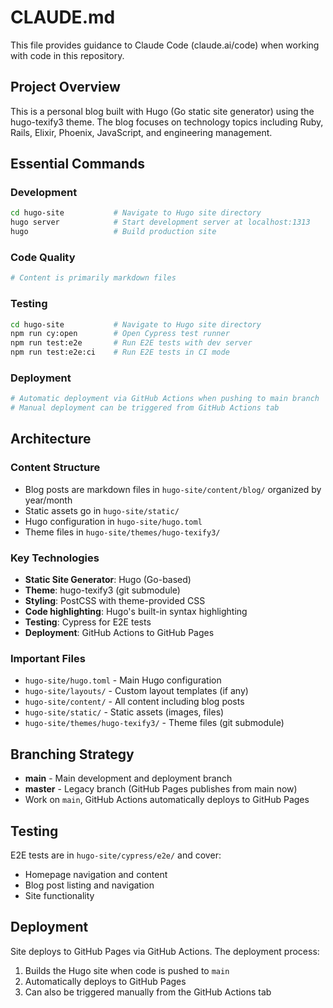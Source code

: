 # CLAUDE.md

This file provides guidance to Claude Code (claude.ai/code) when working with code in this repository.

## Project Overview

This is a personal blog built with Hugo (Go static site generator) using the hugo-texify3 theme. The blog focuses on technology topics including Ruby, Rails, Elixir, Phoenix, JavaScript, and engineering management.

## Essential Commands

### Development
```bash
cd hugo-site           # Navigate to Hugo site directory
hugo server            # Start development server at localhost:1313
hugo                   # Build production site
```

### Code Quality
```bash
# Content is primarily markdown files
```

### Testing
```bash
cd hugo-site           # Navigate to Hugo site directory
npm run cy:open        # Open Cypress test runner
npm run test:e2e       # Run E2E tests with dev server
npm run test:e2e:ci    # Run E2E tests in CI mode
```

### Deployment
```bash
# Automatic deployment via GitHub Actions when pushing to main branch
# Manual deployment can be triggered from GitHub Actions tab
```

## Architecture

### Content Structure
- Blog posts are markdown files in `hugo-site/content/blog/` organized by year/month
- Static assets go in `hugo-site/static/`
- Hugo configuration in `hugo-site/hugo.toml`
- Theme files in `hugo-site/themes/hugo-texify3/`

### Key Technologies
- **Static Site Generator**: Hugo (Go-based)
- **Theme**: hugo-texify3 (git submodule)
- **Styling**: PostCSS with theme-provided CSS
- **Code highlighting**: Hugo's built-in syntax highlighting
- **Testing**: Cypress for E2E tests
- **Deployment**: GitHub Actions to GitHub Pages

### Important Files
- `hugo-site/hugo.toml` - Main Hugo configuration
- `hugo-site/layouts/` - Custom layout templates (if any)
- `hugo-site/content/` - All content including blog posts
- `hugo-site/static/` - Static assets (images, files)
- `hugo-site/themes/hugo-texify3/` - Theme files (git submodule)

## Branching Strategy

- **main** - Main development and deployment branch
- **master** - Legacy branch (GitHub Pages publishes from main now)
- Work on `main`, GitHub Actions automatically deploys to GitHub Pages

## Testing

E2E tests are in `hugo-site/cypress/e2e/` and cover:
- Homepage navigation and content
- Blog post listing and navigation
- Site functionality

## Deployment

Site deploys to GitHub Pages via GitHub Actions. The deployment process:
1. Builds the Hugo site when code is pushed to `main`
2. Automatically deploys to GitHub Pages
3. Can also be triggered manually from the GitHub Actions tab